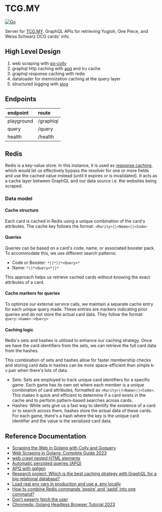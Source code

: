 # TCG.MY
[![Go](https://github.com/jollyboss123/tcg_my-server/actions/workflows/go.yml/badge.svg)](https://github.com/jollyboss123/tcg_my-server/actions/workflows/go.yml)

Server for [TCG.MY](https://github.com/hollandgeng/TCG.MY). GraphQL APIs for retrieving Yugioh, One Piece, and Weiss Schwarz OCG cards' info.

## High Level Design

1. web scraping with [go-colly](https://github.com/gocolly/colly)
2. graphql http caching
   with [apq](https://www.apollographql.com/docs/resources/graphql-glossary/#automatic-persisted-queries-apq) and lru
   cache
3. graphql response caching with redis
4. dataloader for memoization caching at the query layer
4. structured logging with [slog](https://go.dev/blog/slog)

## Endpoints

| endpoint   | route     |
|:-----------|:----------|
| playground | /graphiql |
| query      | /query    |
| health     | /health   |

## Redis

Redis is a key-value store. In this instance, it is used
as [response caching](https://www.apollographql.com/docs/apollo-server/features/caching),
which would let us effectively bypass the resolver for one or more fields and use the cached value
instead (until it expires or is invalidated). It acts as a cache layer between GraphQL and our data source i.e. the
websites being scraped.

### Data model

#### Cache structure

Each card is cached in Redis using a unique combination of the card's attributes. The cache key follows the
format: `<Rarity>||<Name>||<Code>`

#### Queries

Queries can be based on a card's code, name, or associated booster pack. To accommodate this, we use different search
patterns:

- Code or Booster: `*||*||*<Query>*`
- Name: `*||*<Query>*||*`

This approach helps us retrieve cached cards without knowing the exact attributes of a card.

#### Cache markers for queries

To optimize our external service calls, we maintain a separate cache entry for each unique query made.
These entries are markers indicating prior queries and do not store the actual card data.
They follow the format: `query:<Game>:<Query>`

#### Caching logic

Redis's sets and hashes is utilized to enhance our caching strategy.
Once we have the card identifiers from the sets, we can retrieve the full card data from the hashes.

This combination of sets and hashes allow for faster membership checks and storing card data
in hashes can be more space-efficient than simple k-v pair when there's lots of data.

- Sets:
  Sets are employed to track unique card identifiers for a specific game. Each game has its own set where each member is
  a unique combination of card attributes, formatted as `<Rarity>||<Name>||<Code>`. This makes it quick and efficient to
  determine if a card exists in the cache and to perform pattern-based searches across cards.
- Hashes:
  While sets give us a fast way to identify the existence of a card or to search across them, hashes store the actual
  data of these cards.
  For each game, there's a hash where the key is the unique card identifier and the value is the serialized card data.

## Reference Documentation

* [Scraping the Web in Golang with Colly and Goquery](https://benjamincongdon.me/blog/2018/03/01/Scraping-the-Web-in-Golang-with-Colly-and-Goquery/)
* [Web Scraping in Golang: Complete Guide 2023](https://www.zenrows.com/blog/web-scraping-golang#scrape-product-data)
* [web crawl nested HTML elements](https://github.com/gocolly/colly/issues/376)
* [Automatic persisted queries (APQ)](https://www.apollographql.com/docs/resources/graphql-glossary/#automatic-persisted-queries-apq)
* [APQ with gqlgen](https://gqlgen.com/reference/apq/)
* [Research project: Which is the best caching strategy with GraphQL for a big relational database?](https://medium.com/@niels.onderbeke.no/research-project-which-is-the-best-caching-strategy-with-graphql-for-a-big-relational-database-56fedb773b97)
* [Load real env vars in production and use a .env locally](https://github.com/joho/godotenv/issues/40)
* [How to combine Redis commands 'expire' and 'sadd' into one command?](https://stackoverflow.com/questions/62575672/how-to-combine-redis-commands-expire-and-sadd-into-one-command)
* [Don’t eagerly fetch the user](https://gqlgen.com/getting-started/#dont-eagerly-fetch-the-user)
* [Chromedp: Golang Headless Browser Tutorial 2023](https://www.zenrows.com/blog/chromedp)
